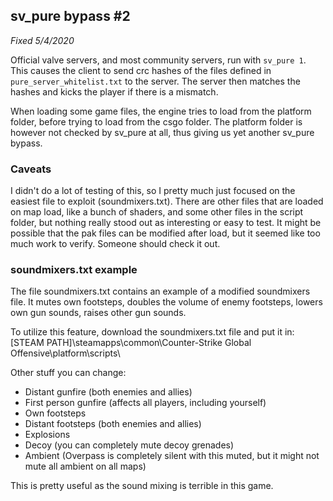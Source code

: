## sv\_pure bypass \#2

*Fixed 5/4/2020*

Official valve servers, and most community servers, run with `sv_pure 1`. This causes the client to send crc hashes of the files defined in `pure_server_whitelist.txt` to the server. The server then matches the hashes and kicks the player if there is a mismatch.

When loading some game files, the engine tries to load from the platform folder, before trying to load from the csgo folder. The platform folder is however not checked by sv_pure at all, thus giving us yet another sv_pure bypass.

### Caveats

I didn't do a lot of testing of this, so I pretty much just focused on the easiest file to exploit (soundmixers.txt). There are other files that are loaded on map load, like a bunch of shaders, and some other files in the script folder, but nothing really stood out as interesting or easy to test. It might be possible that the pak files can be modified after load, but it seemed like too much work to verify. Someone should check it out.

### soundmixers.txt example

The file soundmixers.txt contains an example of a modified soundmixers file. It mutes own footsteps, doubles the volume of enemy footsteps, lowers own gun sounds, raises other gun sounds.

To utilize this feature, download the soundmixers.txt file and put it in: [STEAM PATH]\steamapps\common\Counter-Strike Global Offensive\platform\scripts\

Other stuff you can change:

* Distant gunfire (both enemies and allies)
* First person gunfire (affects all players, including yourself)
* Own footsteps
* Distant footsteps (both enemies and allies)
* Explosions
* Decoy (you can completely mute decoy grenades)
* Ambient (Overpass is completely silent with this muted, but it might not mute all ambient on all maps)

This is pretty useful as the sound mixing is terrible in this game.

